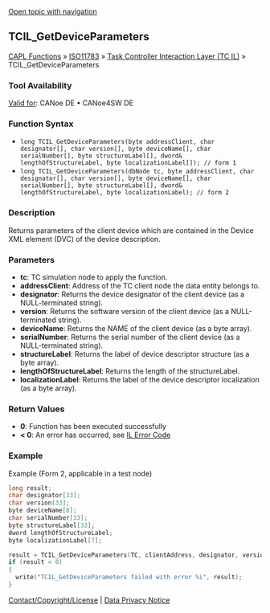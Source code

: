 [Open topic with navigation](../../../../../../CANoeDEFamily.htm#Topics/CAPLFunctions/ISO11783/ISOInteractionLayerTC/Functions/CAPLfunctionIso11783TCILGetDeviceParameters.md)

## TCIL_GetDeviceParameters

[CAPL Functions](../../../CAPLfunctions.md) » [ISO11783](../../CAPLfunctionsISO11783Overview.md) » [Task Controller Interaction Layer (TC IL)](../CAPLfunctionsISOILTCOverview.md) » TCIL_GetDeviceParameters

### Tool Availability

[Valid for](../../../../Shared/FeatureAvailability.md):  CANoe DE • CANoe4SW DE

### Function Syntax

- `long TCIL_GetDeviceParameters(byte addressClient, char designator[], char version[], byte deviceName[], char serialNumber[], byte structureLabel[], dword& lengthOfStructureLabel, byte localizationLabel[]); // form 1`
- `long TCIL_GetDeviceParameters(dbNode tc, byte addressClient, char designator[], char version[], byte deviceName[], char serialNumber[], byte structureLabel[], dword& lengthOfStructureLabel, byte localizationLabel); // form 2`

### Description

Returns parameters of the client device which are contained in the Device XML element (DVC) of the device description.

### Parameters

- **tc**: TC simulation node to apply the function.
- **addressClient**: Address of the TC client node the data entity belongs to.
- **designator**: Returns the device designator of the client device (as a NULL-terminated string).
- **version**: Returns the software version of the client device (as a NULL-terminated string).
- **deviceName**: Returns the NAME of the client device (as a byte array).
- **serialNumber**: Returns the serial number of the client device (as a NULL-terminated string).
- **structureLabel**: Returns the label of device descriptor structure (as a byte array).
- **lengthOfStructureLabel**: Returns the length of the structureLabel.
- **localizationLabel**: Returns the label of the device descriptor localization (as a byte array).

### Return Values

- **0**: Function has been executed successfully
- **< 0**: An error has occurred, see [IL Error Code](../../../CAPLfunctionsISOj1939ErrorCodes.md)

### Example

Example (Form 2, applicable in a test node)

```c
long result;
char designator[33];
char version[33];
byte deviceName[8];
char serialNumber[33];
byte structureLabel[33];
dword lengthOfStructureLabel;
byte localizationLabel[7];

result = TCIL_GetDeviceParameters(TC, clientAddress, designator, version, deviceName, serialNumber, structureLabel, lengthOfStructureLabel, localizationLabel);
if (result < 0)
{
  write("TCIL_GetDeviceParameters failed with error %i", result);
}
```

[Contact/Copyright/License](../../../../Shared/ContactCopyrightLicense.md) | [Data Privacy Notice](https://www.vector.com/int/en/company/get-info/privacy-policy/)
